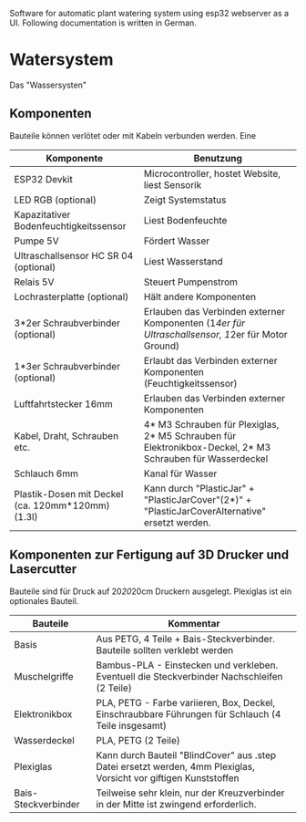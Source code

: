 Software for automatic plant watering system using esp32 webserver as a UI. Following documentation is written in German.

# Watersystem

Das "Wassersysten"

## Komponenten

Bauteile können verlötet oder mit Kabeln verbunden werden. Eine 

| Komponente                                        | Benutzung                                                                                         |
|---------------------------------------------------|---------------------------------------------------------------------------------------------------|
| ESP32 Devkit                                      | Microcontroller, hostet Website, liest Sensorik                                                   |
| LED RGB (optional)                                | Zeigt Systemstatus                                                                                |
| Kapazitativer Bodenfeuchtigkeitssensor            | Liest Bodenfeuchte                                                                                |
| Pumpe 5V                                          | Fördert Wasser                                                                                    |
| Ultraschallsensor HC SR 04 (optional)             | Liest Wasserstand                                                                                 |
| Relais 5V                                         | Steuert Pumpenstrom                                                                               |
| Lochrasterplatte (optional)                       | Hält andere Komponenten                                                                           |
| 3*2er Schraubverbinder (optional)                 | Erlauben das Verbinden externer Komponenten (1*4er für Ultraschallsensor, 1*2er für Motor Ground) |
| 1*3er Schraubverbinder (optional)                 | Erlaubt das Verbinden externer Komponenten (Feuchtigkeitssensor)                                  |
| Luftfahrtstecker 16mm                             | Erlauben das Verbinden externer Komponenten                                                       |
| Kabel, Draht, Schrauben etc.                      | 4* M3 Schrauben für Plexiglas, 2* M5 Schrauben für Elektronikbox-Deckel,  2* M3 Schrauben für Wasserdeckel                       |
| Schlauch 6mm                                      | Kanal für Wasser                                                                                  |
| Plastik-Dosen mit Deckel (ca. 120mm*120mm) (1.3l) | Kann durch "PlasticJar" + "PlasticJarCover"(2*)" + "PlasticJarCoverAlternative" ersetzt werden.   |


## Komponenten zur Fertigung auf 3D Drucker und Lasercutter

Bauteile sind für Druck auf 20*20*20cm Druckern ausgelegt.
Plexiglas ist ein optionales Bauteil. 

| Bauteile      | Kommentar                                                                                                         |
|---------------|-------------------------------------------------------------------------------------------------------------------|
| Basis         | Aus PETG, 4 Teile + Bais-Steckverbinder. Bauteile sollten verklebt werden                                         |
| Muschelgriffe | Bambus-PLA - Einstecken und verkleben. Eventuell die Steckverbinder Nachschleifen (2 Teile)                               |
| Elektronikbox | PLA, PETG - Farbe variieren, Box, Deckel, Einschraubbare Führungen für Schlauch (4 Teile insgesamt)               |
| Wasserdeckel  | PLA, PETG (2 Teile)                                                                                                        |
| Plexiglas     | Kann durch Bauteil "BlindCover" aus .step Datei ersetzt werden, 4mm Plexiglas, Vorsicht vor giftigen Kunststoffen |
| Bais-Steckverbinder    | Teilweise sehr klein, nur der Kreuzverbinder in der Mitte ist zwingend erforderlich. |
